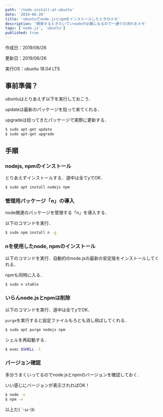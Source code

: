 ```yaml
---
path: '/node-install-at-ubuntu'
date: '2019-06-26'
title: 'ubuntuでnode.jsとnpmをインストールしたときのメモ'
description: '開発するときたいていnodeが必要になるので一通りの流れをメモ'
tags: ['node.js', 'ubuntu']
published: true
---
```


作成日：2019/06/26

更新日：2019/06/26

実行OS：ubuntu 18.04 LTS

## **事前準備？**

ubuntuはとりあえず以下を実行しておこう．

updateは最新のパッケージを拾って来てくれる．

upgradeは拾ってきたパッケージで実際に更新する．
```bash
$ sudo apt-get update
$ sudo apt-get upgrade
```

## **手順**

### **nodejs, npmのインストール**

とりあえずインストールする．道中は全てyでOK．
```bash
$ sudo apt install nodejs npm
```

### **管理用パッケージ「n」の導入**

node関連のパッケージを管理する「n」を導入する．

以下のコマンドを実行．
```bash
$ sudo npm install n -g
```

### **nを使用したnode, npmのインストール**

以下のコマンドを実行．自動的のnode.jsの最新の安定版をインストールしてくれる．

npmも同時に入る．
```bash
$ sudo n stable
```

### **いらんnode.jsとnpmは削除**

以下のコマンドを実行．道中は全てyでOK．

`purge`を実行すると設定ファイルもろとも消し飛ばしてくれる．
```bash
$ sudo apt purge nodejs npm
```

シェルを再起動する．
```bash
$ exec $SHELL -l
```

### **バージョン確認**

多分うまくいってるのでnode.jsとnpmのバージョンを確認しておく．

いい感じにバージョンが表示されればOK！
```bash
$ node -v
$ npm -v
```

以上だ( `･ω･)b
